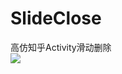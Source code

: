 # SlideClose
高仿知乎Activity滑动删除<br>
![](https://github.com/ChanWong21/SlideClose/blob/master/screenshot/screenshot.gif)<br>
